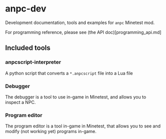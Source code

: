 # anpc-dev
Development documentation, tools and examples  for `anpc` Minetest mod.

For programming reference, please see (the API doc)[programming_api.md]

## Included tools
### anpcscript-interpreter
A python script that converts a `*.anpcscript` file into a Lua file

### Debugger
The debugger is a tool to use in-game in Minetest, and allows you to inspect a NPC.

### Program editor
The program editor is a tool in-game in Minetest, that allows you to see and modify (not working yet) programs in-game.
